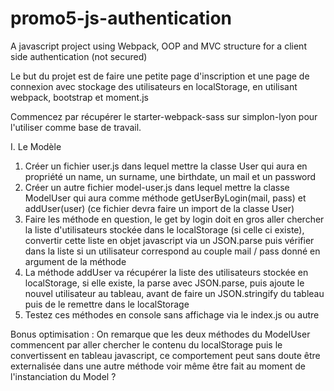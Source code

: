 # promo5-js-authentication
A javascript project using Webpack, OOP and MVC structure for a client side authentication (not secured)


Le but du projet est de faire une petite page d'inscription et une page de connexion avec stockage des utilisateurs en localStorage, en utilisant webpack, bootstrap et moment.js

Commencez par récupérer le starter-webpack-sass sur simplon-lyon pour l'utiliser comme base de travail.

I. Le Modèle
1) Créer un fichier user.js dans lequel mettre la classe User qui aura en propriété un name, un surname, une birthdate, un mail et un password
2) Créer un autre fichier model-user.js dans lequel mettre la classe ModelUser qui aura comme méthode getUserByLogin(mail, pass) et addUser(user) (ce fichier devra faire un import de la classe User)
3) Faire les méthode en question, le get by login doit en gros aller chercher la liste d'utilisateurs stockée dans le localStorage (si celle ci existe), convertir cette liste en objet javascript via un JSON.parse puis vérifier dans la liste si un utilisateur correspond au couple mail / pass donné en argument de la méthode
4) La méthode addUser va récupérer la liste des utilisateurs stockée en localStorage,  si elle existe, la parse avec JSON.parse, puis ajoute le nouvel utilisateur au tableau, avant de faire un JSON.stringify du tableau puis de le remettre dans le localStorage
5) Testez ces méthodes en console sans affichage via le index.js ou autre

Bonus optimisation : 
On remarque que les deux méthodes du ModelUser commencent par aller chercher le contenu du localStorage puis le convertissent en tableau javascript, ce comportement peut sans doute être externalisée dans une autre méthode voir même être fait au moment de l'instanciation du Model ?